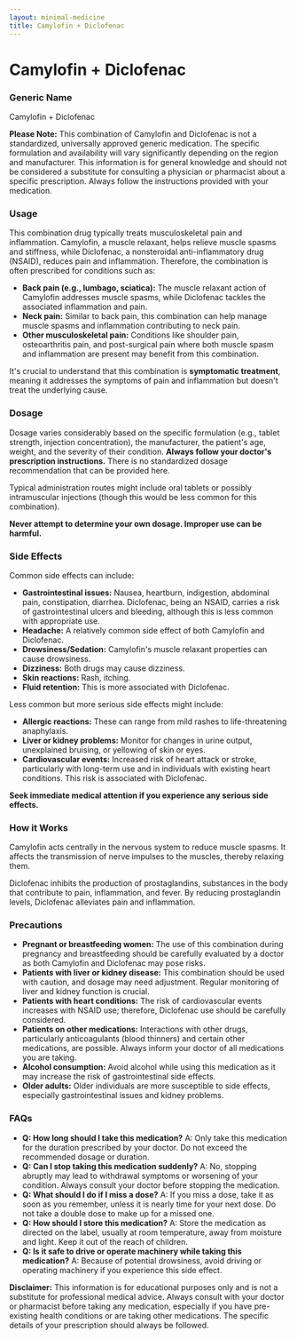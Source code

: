 ```yaml
---
layout: minimal-medicine
title: Camylofin + Diclofenac
---
```


# Camylofin + Diclofenac
### Generic Name
Camylofin + Diclofenac

**Please Note:**  This combination of Camylofin and Diclofenac is not a standardized, universally approved generic medication. The specific formulation and availability will vary significantly depending on the region and manufacturer.  This information is for general knowledge and should not be considered a substitute for consulting a physician or pharmacist about a specific prescription.  Always follow the instructions provided with your medication.


### Usage

This combination drug typically treats musculoskeletal pain and inflammation.  Camylofin, a muscle relaxant, helps relieve muscle spasms and stiffness, while Diclofenac, a nonsteroidal anti-inflammatory drug (NSAID), reduces pain and inflammation.  Therefore, the combination is often prescribed for conditions such as:

* **Back pain (e.g., lumbago, sciatica):** The muscle relaxant action of Camylofin addresses muscle spasms, while Diclofenac tackles the associated inflammation and pain.
* **Neck pain:** Similar to back pain, this combination can help manage muscle spasms and inflammation contributing to neck pain.
* **Other musculoskeletal pain:** Conditions like shoulder pain, osteoarthritis pain, and post-surgical pain where both muscle spasm and inflammation are present may benefit from this combination.

It's crucial to understand that this combination is **symptomatic treatment**, meaning it addresses the symptoms of pain and inflammation but doesn't treat the underlying cause.


### Dosage

Dosage varies considerably based on the specific formulation (e.g., tablet strength, injection concentration), the manufacturer, the patient's age, weight, and the severity of their condition. **Always follow your doctor's prescription instructions.**  There is no standardized dosage recommendation that can be provided here.  

Typical administration routes might include oral tablets or possibly intramuscular injections (though this would be less common for this combination).  

**Never attempt to determine your own dosage.  Improper use can be harmful.**


### Side Effects

Common side effects can include:

* **Gastrointestinal issues:**  Nausea, heartburn, indigestion, abdominal pain, constipation, diarrhea.  Diclofenac, being an NSAID, carries a risk of gastrointestinal ulcers and bleeding, although this is less common with appropriate use.
* **Headache:** A relatively common side effect of both Camylofin and Diclofenac.
* **Drowsiness/Sedation:** Camylofin's muscle relaxant properties can cause drowsiness.
* **Dizziness:**  Both drugs may cause dizziness.
* **Skin reactions:** Rash, itching.
* **Fluid retention:**  This is more associated with Diclofenac.

Less common but more serious side effects might include:

* **Allergic reactions:**  These can range from mild rashes to life-threatening anaphylaxis.
* **Liver or kidney problems:**  Monitor for changes in urine output, unexplained bruising, or yellowing of skin or eyes.
* **Cardiovascular events:**  Increased risk of heart attack or stroke, particularly with long-term use and in individuals with existing heart conditions.  This risk is associated with Diclofenac.

**Seek immediate medical attention if you experience any serious side effects.**


### How it Works

Camylofin acts centrally in the nervous system to reduce muscle spasms. It affects the transmission of nerve impulses to the muscles, thereby relaxing them.

Diclofenac inhibits the production of prostaglandins, substances in the body that contribute to pain, inflammation, and fever. By reducing prostaglandin levels, Diclofenac alleviates pain and inflammation.


### Precautions

* **Pregnant or breastfeeding women:** The use of this combination during pregnancy and breastfeeding should be carefully evaluated by a doctor as both Camylofin and Diclofenac may pose risks.
* **Patients with liver or kidney disease:**  This combination should be used with caution, and dosage may need adjustment.  Regular monitoring of liver and kidney function is crucial.
* **Patients with heart conditions:** The risk of cardiovascular events increases with NSAID use; therefore, Diclofenac use should be carefully considered.
* **Patients on other medications:**  Interactions with other drugs, particularly anticoagulants (blood thinners) and certain other medications, are possible.  Always inform your doctor of all medications you are taking.
* **Alcohol consumption:** Avoid alcohol while using this medication as it may increase the risk of gastrointestinal side effects.
* **Older adults:** Older individuals are more susceptible to side effects, especially gastrointestinal issues and kidney problems.


### FAQs

* **Q: How long should I take this medication?**  A:  Only take this medication for the duration prescribed by your doctor. Do not exceed the recommended dosage or duration.
* **Q: Can I stop taking this medication suddenly?** A: No, stopping abruptly may lead to withdrawal symptoms or worsening of your condition. Always consult your doctor before stopping the medication.
* **Q: What should I do if I miss a dose?** A: If you miss a dose, take it as soon as you remember, unless it is nearly time for your next dose. Do not take a double dose to make up for a missed one.
* **Q: How should I store this medication?** A: Store the medication as directed on the label, usually at room temperature, away from moisture and light. Keep it out of the reach of children.
* **Q: Is it safe to drive or operate machinery while taking this medication?** A: Because of potential drowsiness, avoid driving or operating machinery if you experience this side effect.

**Disclaimer:** This information is for educational purposes only and is not a substitute for professional medical advice. Always consult with your doctor or pharmacist before taking any medication, especially if you have pre-existing health conditions or are taking other medications.  The specific details of your prescription should always be followed.
